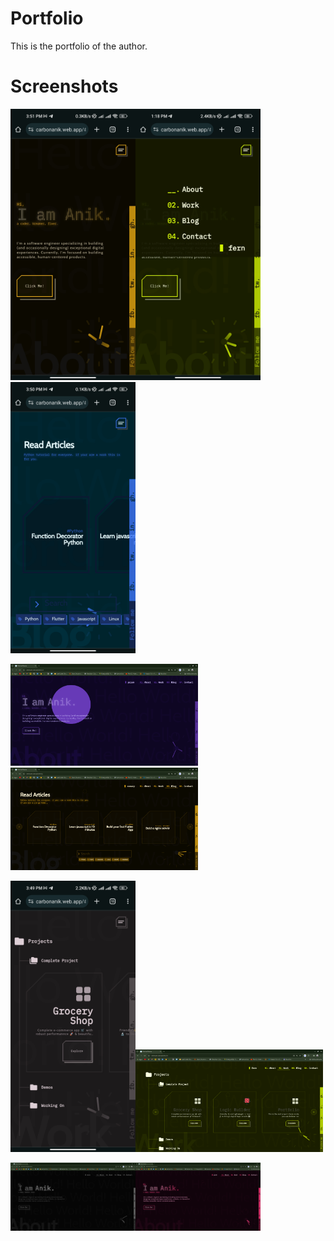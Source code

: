 # Portfolio

This is the portfolio of the author.

# Screenshots

<img src="screenshots/about_mobile_canary.jpg" width="200"><img src="screenshots/about_mobile_farn_menu_down.jpg" width="200"><img src="screenshots/blog_mobile_space.jpg" width="200">

<img src="screenshots/about_pc_prism.png" width="300"><img src="screenshots/blog_pc_canary.png" width="300">

<img src="screenshots/work_mobile_mute.jpg" width="200"><img src="screenshots/project_pc_fern.png" width="300">

<img src="screenshots/intro_pc_moto.png" width="200"><img src="screenshots/intro_pc_pink.png" width="200">
